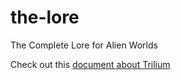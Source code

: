 # the-lore
The Complete Lore for Alien Worlds

Check out this [document about Trilium](./trilium.md)
